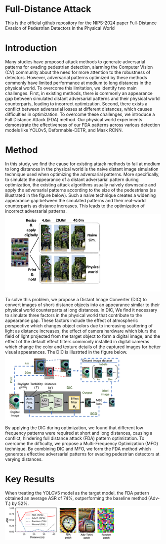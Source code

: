 # Full-Distance Attack

This is the official github repository for the NIPS-2024 paper Full-Distance Evasion of Pedestrian Detectors in the Physical World

# Introduction

Many studies have proposed attack methods to generate adversarial patterns for evading pedestrian detection, alarming the Computer Vision (CV) community about the need for more attention to the robustness of detectors. However, adversarial patterns optimized by these methods commonly have limited performance at medium to long distances in the physical world. To overcome this limitation, we identify two main challenges. First, in existing methods, there is commonly an appearance gap between simulated distant adversarial patterns and their physical world counterparts, leading to incorrect optimization. Second, there exists a conflict between adversarial losses at different distances, which causes difficulties in optimization. To overcome these challenges, we introduce a Full Distance Attack (FDA) method. Our physical world experiments demonstrate the effectiveness of our FDA patterns across various detection models like YOLOv5, Deformable-DETR, and Mask RCNN.

# Method

In this study, we find the cause for existing attack methods to fail at medium to long distances in the physical world is the naive distant image simulation technique used when optimizing the adversarial patterns. More specifically, to simulate the appearance of a distant adversarial pattern during optimization, the existing attack algorithms usually naively downscale and apply the adversarial patterns according to the size of the pedestrians (as illustrated in the figure below). Such a naive technique creates a widening appearance gap between the simulated patterns and their real-world counterparts as distance increases. This leads to the optimization of incorrect adversarial patterns. 
![alt text](https://github.com/zhicheng2T0/Full-Distance-Attack/blob/main/image1.PNG)

To solve this problem, we propose a Distant Image Converter (DIC) to convert images of short-distance objects into an appearance similar to their physical world counterparts at long distances. In DIC, We find it necessary to simulate three factors in the physical world that contribute to the appearance gap. These factors include the effect of atmospheric perspective which changes object colors due to increasing scattering of light as distance increases, the effect of camera hardware which blurs the field of light projected from the target object to form a digital image, and the effect of the default effect filters commonly installed in digital cameras which change the color and texture details of the captured images for better visual appearances. The DIC is illustrted in the figure below.
![alt text](https://github.com/zhicheng2T0/Full-Distance-Attack/blob/main/image2.PNG)

By applying the DIC during optimization, we found that different low frequency patterns were required at short and long distances, causing a conflict, hindering full distance attack (FDA) pattern optimization. To overcome the difficulty, we propose a Multi-Frequency Optimization (MFO) technique. By combining DIC and MFO, we form the FDA method which generates effective adversarial patterns for evading pedestrian detectors at varying distances.

# Key Results

When treating the YOLOV5 model as the target model, the FDA pattern obtained an average ASR of 74%, outperforming the baseline method (Adv-T.) by 52%.
![alt text](https://github.com/zhicheng2T0/Full-Distance-Attack/blob/main/image3.PNG)

